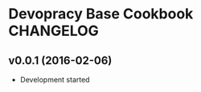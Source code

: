 Devopracy Base Cookbook CHANGELOG
=================================

v0.0.1 (2016-02-06)
-------------------
- Development started
